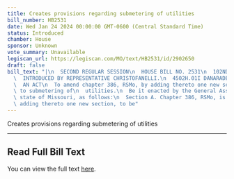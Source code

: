 ```yaml
---
title: Creates provisions regarding submetering of utilities
bill_number: HB2531
date: Wed Jan 24 2024 00:00:00 GMT-0600 (Central Standard Time)
status: Introduced
chamber: House
sponsor: Unknown
vote_summary: Unavailable
legiscan_url: https://legiscan.com/MO/text/HB2531/id/2902650
draft: false
bill_text: "|\n  SECOND REGULAR SESSION\n  HOUSE BILL NO. 2531\n  102ND GENERAL ASSEMBLY\n\
  \  INTRODUCED BY REPRESENTATIVE CHRISTOFANELLI.\n  4502H.01I DANARADEMANMILLER,ChiefClerk\n\
  \  AN ACT\n  To amend chapter 386, RSMo, by adding thereto one new section relating\
  \ to submetering of\n  utilities.\n  Be it enacted by the General Assembly of the\
  \ state of Missouri, as follows:\n  Section A. Chapter 386, RSMo, is amended by\
  \ adding thereto one new section, to be"
---
```

Creates provisions regarding submetering of utilities

---

## Read Full Bill Text

You can view the full text [here](https://legiscan.com/MO/text/HB2531/id/2902650).
